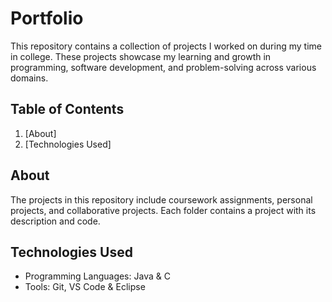 # Portfolio

This repository contains a collection of projects I worked on during my time in college. These projects showcase my learning and growth in programming, software development, and problem-solving across various domains.

## Table of Contents
1. [About]
2. [Technologies Used]

## About
The projects in this repository include coursework assignments, personal projects, and collaborative projects. Each folder contains a project with its description and code.

## Technologies Used
- Programming Languages: Java & C
- Tools: Git, VS Code & Eclipse
